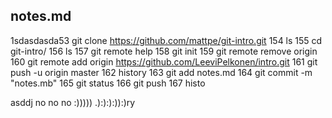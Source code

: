 ## notes.md
  1sdasdasda53  git clone https://github.com/mattpe/git-intro.git
  154  ls
  155  cd git-intro/
  156  ls
  157  git remote help
  158  git init
  159  git remote remove origin
  160  git remote add origin https://github.com/LeeviPelkonen/intro.git
  161  git push -u origin master
  162  history
  163  git add notes.md
  164  git commit -m "notes.mb"
  165  git status
  166  git push
  167  histo
  
  asddj
  no no no
  :)))))
  .):):):)):)ry
